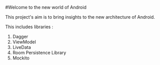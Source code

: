 #Welcome to the new world of Android

This project's aim is to bring insights to the new architecture of Android.

This includes libraries :
1. Dagger
2. ViewModel
3. LiveData
4. Room Persistence Library
5. Mockito
